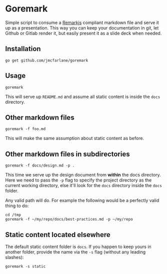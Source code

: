 # Goremark

Simple script to consume a [Remarkjs](http://remarkjs.com/) compliant
markdown file and serve it up as a presentation. This way you can keep
your documentation in git, let Github or Gitlab render it, but easily
present it as a slide deck when needed.

## Installation

```
go get github.com/jmcfarlane/goremark
```

## Usage

```
goremark
```

This will serve up `README.md` and assume all static content is inside
the `docs` directory.

## Other markdown files

```
goremark -f foo.md
```

This will make the same assumption about static content as before.

## Other markdown files in subdirectories

```
goremark -f docs/design.md -p .
```

This time we serve up the design document from **within** the docs
directory. Here we need to pass the `-p` flag to specify the project
directory as the current working directory, else it'll look for the
`docs` directory inside the `docs` folder.

Any valid path will do. For example the following would be a perfectly
valid thing to do:

```
cd /tmp
goremark -f ~/my/repo/docs/best-practices.md -p ~/my/repo
```

## Static content located elsewhere

The default static content folder is `docs`. If you happen to keep
yours in another folder, provide the name via the `-s` flag (without
any leading slashes):

```
goremark -s static
```
